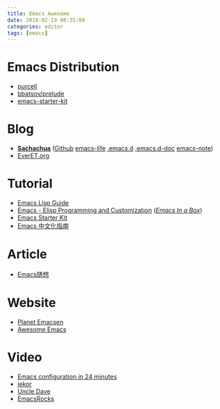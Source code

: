 ```yaml
---
title: Emacs Awesome
date: 2018-02-19 08:35:04
categories: editor
tags: [emacs]
---
```


# Emacs Distribution
- [purcell](https://github.com/purcell/emacs.d)
- [bbatsov/prelude](https://github.com/bbatsov/prelude)
- [emacs-starter-kit](https://github.com/technomancy/emacs-starter-kit)

# Blog
- [**Sachachua**](http://sachachua.com/blog/) ([Github](https://github.com/sachac) [emacs-life](http://emacslife.com/) [.emacs.d](https://github.com/sachac/.emacs.d) [.emacs.d-doc](http://pages.sachachua.com/.emacs.d/Sacha.html) [emacs-note](https://github.com/sachac/emacs-notes))
- [EverET.org](http://everet.org/tag/emacs/)

# Tutorial
- [Emacs Lisp Guide](https://github.com/chrisdone/elisp-guide)
- [Emacs - Elisp Programming and Customization](https://github.com/caiorss/Emacs-Elisp-Programming)     ([*Emacs In a Box*](http://caiorss.github.io/Emacs-Elisp-Programming/))
- [Emacs Starter Kit](https://github.com/technomancy/emacs-starter-kit)
- [Emacs 中文化指南](http://man.chinaunix.net/newsoft/Emac/book.html)

# Article
- [Emacs随想](http://www.360doc.com/content/16/0824/15/12572656_585599438.shtml)

# Website
- [Planet Emacsen](http://planet.emacsen.org/)
- [Awesome Emacs](https://github.com/emacs-tw/awesome-emacs)

# Video
- [Emacs configuration in 24 minutes](https://www.youtube.com/watch?v=FRu8SRWuUko&t=3s)
- [jekor](https://www.youtube.com/watch?v=MRYzPWnk2mE&list=PLxj9UAX4Em-IiOfvF2Qs742LxEK4owSkr)
- [Uncle Dave](https://www.youtube.com/watch?v=d6iY_1aMzeg&list=PLX2044Ew-UVVv31a0-Qn3dA6Sd_-NyA1n)
- [EmacsRocks](http://emacsrocks.com/)
